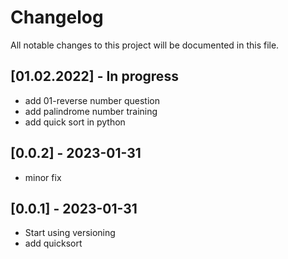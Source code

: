 # Changelog

All notable changes to this project will be documented in this file.

## [01.02.2022] - In progress

- add 01-reverse number question
- add palindrome number training
- add quick sort in python

## [0.0.2] - 2023-01-31
- minor fix

## [0.0.1] - 2023-01-31

- Start using versioning
- add quicksort